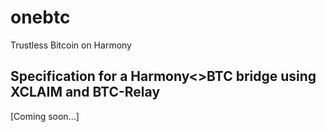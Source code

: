 # onebtc
Trustless Bitcoin on Harmony

## Specification for a Harmony<>BTC bridge using XCLAIM and BTC-Relay 
[Coming soon...]
